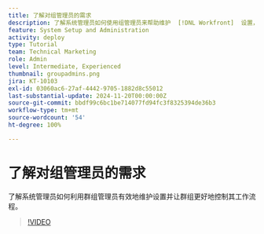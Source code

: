 ```yaml
---
title: 了解对组管理员的需求
description: 了解系统管理员如何使用组管理员来帮助维护  [!DNL Workfront]  设置，同时让各组对其工作有更多的控制权。
feature: System Setup and Administration
activity: deploy
type: Tutorial
team: Technical Marketing
role: Admin
level: Intermediate, Experienced
thumbnail: groupadmins.png
jira: KT-10103
exl-id: 03060ac6-27af-4442-9705-1882d8c55012
last-substantial-update: 2024-11-20T00:00:00Z
source-git-commit: bbdf99c6bc1be714077fd94fc3f8325394de36b3
workflow-type: tm+mt
source-wordcount: '54'
ht-degree: 100%

---
```


# 了解对组管理员的需求

了解系统管理员如何利用群组管理员有效地维护设置并让群组更好地控制其工作流程。

>[!VIDEO](https://video.tv.adobe.com/v/3439333/?quality=12&learn=on&enablevpops=1&captions=chi_hans)


